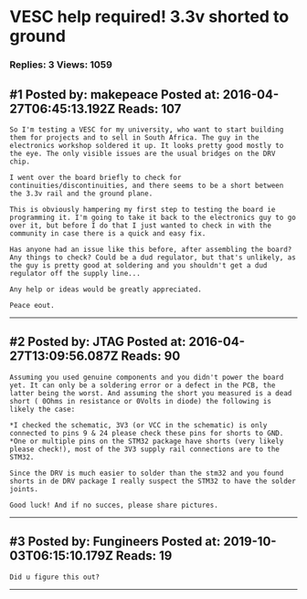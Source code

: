 # VESC help required! 3.3v shorted to ground

### Replies: 3 Views: 1059

## \#1 Posted by: makepeace Posted at: 2016-04-27T06:45:13.192Z Reads: 107

```
So I'm testing a VESC for my university, who want to start building them for projects and to sell in South Africa. The guy in the electronics workshop soldered it up. It looks pretty good mostly to the eye. The only visible issues are the usual bridges on the DRV chip.

I went over the board briefly to check for continuities/discontinuities, and there seems to be a short between the 3.3v rail and the ground plane. 

This is obviously hampering my first step to testing the board ie programming it. I'm going to take it back to the electronics guy to go over it, but before I do that I just wanted to check in with the community in case there is a quick and easy fix.

Has anyone had an issue like this before, after assembling the board? Any things to check? Could be a dud regulator, but that's unlikely, as the guy is pretty good at soldering and you shouldn't get a dud regulator off the supply line...

Any help or ideas would be greatly appreciated.

Peace eout.
```

---
## \#2 Posted by: JTAG Posted at: 2016-04-27T13:09:56.087Z Reads: 90

```
Assuming you used genuine components and you didn't power the board yet. It can only be a soldering error or a defect in the PCB, the latter being the worst. And assuming the short you measured is a dead short ( 0Ohms in resistance or 0Volts in diode) the following is likely the case:

*I checked the schematic, 3V3 (or VCC in the schematic) is only connected to pins 9 & 24 please check these pins for shorts to GND.
*One or multiple pins on the STM32 package have shorts (very likely please check!), most of the 3V3 supply rail connections are to the STM32.

Since the DRV is much easier to solder than the stm32 and you found shorts in de DRV package I really suspect the STM32 to have the solder joints. 

Good luck! And if no succes, please share pictures.
```

---
## \#3 Posted by: Fungineers Posted at: 2019-10-03T06:15:10.179Z Reads: 19

```
Did u figure this out?
```

---
